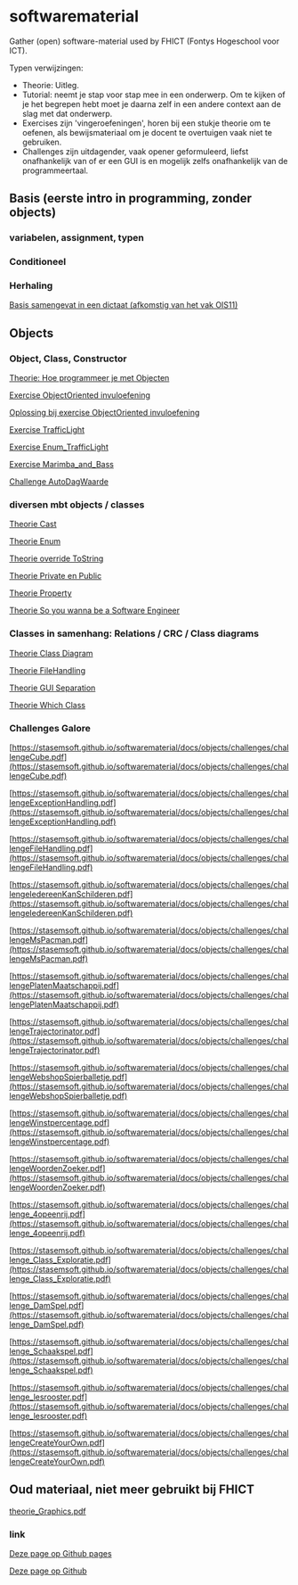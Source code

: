 # softwarematerial

Gather (open) software-material used by FHICT (Fontys Hogeschool voor ICT).

Typen verwijzingen:
+ Theorie: Uitleg.
+ Tutorial: neemt je stap voor stap mee in een onderwerp. Om te kijken of je het begrepen hebt moet je daarna zelf in een andere context aan de slag met dat onderwerp.
+ Exercises zijn 'vingeroefeningen', horen bij een stukje theorie om te oefenen, als bewijsmateriaal om je docent te overtuigen vaak niet te gebruiken.
+ Challenges zijn uitdagender, vaak opener geformuleerd, liefst onafhankelijk van of er een GUI is en mogelijk zelfs onafhankelijk van de programmeertaal.


## Basis (eerste intro in programming, zonder objects)


### variabelen, assignment, typen


### Conditioneel


### Herhaling


[Basis samengevat in een dictaat (afkomstig van het vak OIS11)](https://stasemsoft.github.io/softwarematerial/docs/basic/knowOis11dictaat.pdf)





## Objects

### Object, Class, Constructor

[Theorie: Hoe programmeer je met Objecten](https://stasemsoft.github.io/softwarematerial/docs/objects/theorie_Class.pdf)

[Exercise ObjectOriented invuloefening](https://stasemsoft.github.io/softwarematerial/docs/objects/exerciseObjectOrientedOefening.pdf)

[Oplossing bij exercise ObjectOriented invuloefening](https://stasemsoft.github.io/softwarematerial/docs/objects/solutionObjectOrientedOefening.pdf)

[Exercise TrafficLight](https://stasemsoft.github.io/softwarematerial/docs/objects/exercise_Class_TrafficLight.pdf)

[Exercise Enum_TrafficLight](https://stasemsoft.github.io/softwarematerial/docs/objects/exercise_Enum_TrafficLight.pdf)

[Exercise Marimba_and_Bass](https://stasemsoft.github.io/softwarematerial/docs/objects/exercise_Marimba_and_Bass.pdf)

[Challenge AutoDagWaarde](https://stasemsoft.github.io/softwarematerial/docs/objects/challenges/challengeAutoDagWaarde.pdf)




### diversen mbt objects / classes

[Theorie Cast](https://stasemsoft.github.io/softwarematerial/docs/objects/theorie_Cast.pdf)

[Theorie Enum](https://stasemsoft.github.io/softwarematerial/docs/objects/theorie_Enum.pdf)

[Theorie override ToString](https://stasemsoft.github.io/softwarematerial/docs/objects/theorie_OverrideToString.pdf)

[Theorie Private en Public](https://stasemsoft.github.io/softwarematerial/docs/objects/theorie_PrivatePublic.pdf)

[Theorie Property](https://stasemsoft.github.io/softwarematerial/docs/objects/theorie_Property.pdf)

[Theorie So you wanna be a Software Engineer](https://stasemsoft.github.io/softwarematerial/docs/objects/theorie_AdvancedSoftwareEngineering.pdf)




### Classes in samenhang: Relations / CRC / Class diagrams

[Theorie Class Diagram](https://stasemsoft.github.io/softwarematerial/docs/objects/theorie_ClassDiagram.pdf)

[Theorie FileHandling](https://stasemsoft.github.io/softwarematerial/docs/objects/theorie_FileHandling.pdf)

[Theorie GUI Separation](https://stasemsoft.github.io/softwarematerial/docs/objects/theorie_GuiSeparation.pdf)

[Theorie Which Class](https://stasemsoft.github.io/softwarematerial/docs/objects/theorie_WhichClass.pdf)


### Challenges Galore





[https://stasemsoft.github.io/softwarematerial/docs/objects/challenges/challengeCube.pdf](https://stasemsoft.github.io/softwarematerial/docs/objects/challenges/challengeCube.pdf)

[https://stasemsoft.github.io/softwarematerial/docs/objects/challenges/challengeExceptionHandling.pdf](https://stasemsoft.github.io/softwarematerial/docs/objects/challenges/challengeExceptionHandling.pdf)

[https://stasemsoft.github.io/softwarematerial/docs/objects/challenges/challengeFileHandling.pdf](https://stasemsoft.github.io/softwarematerial/docs/objects/challenges/challengeFileHandling.pdf)

[https://stasemsoft.github.io/softwarematerial/docs/objects/challenges/challengeIedereenKanSchilderen.pdf](https://stasemsoft.github.io/softwarematerial/docs/objects/challenges/challengeIedereenKanSchilderen.pdf)

[https://stasemsoft.github.io/softwarematerial/docs/objects/challenges/challengeMsPacman.pdf](https://stasemsoft.github.io/softwarematerial/docs/objects/challenges/challengeMsPacman.pdf)

[https://stasemsoft.github.io/softwarematerial/docs/objects/challenges/challengePlatenMaatschappij.pdf](https://stasemsoft.github.io/softwarematerial/docs/objects/challenges/challengePlatenMaatschappij.pdf)

[https://stasemsoft.github.io/softwarematerial/docs/objects/challenges/challengeTrajectorinator.pdf](https://stasemsoft.github.io/softwarematerial/docs/objects/challenges/challengeTrajectorinator.pdf)

[https://stasemsoft.github.io/softwarematerial/docs/objects/challenges/challengeWebshopSpierballetje.pdf](https://stasemsoft.github.io/softwarematerial/docs/objects/challenges/challengeWebshopSpierballetje.pdf)

[https://stasemsoft.github.io/softwarematerial/docs/objects/challenges/challengeWinstpercentage.pdf](https://stasemsoft.github.io/softwarematerial/docs/objects/challenges/challengeWinstpercentage.pdf)

[https://stasemsoft.github.io/softwarematerial/docs/objects/challenges/challengeWoordenZoeker.pdf](https://stasemsoft.github.io/softwarematerial/docs/objects/challenges/challengeWoordenZoeker.pdf)

[https://stasemsoft.github.io/softwarematerial/docs/objects/challenges/challenge_4opeenrij.pdf](https://stasemsoft.github.io/softwarematerial/docs/objects/challenges/challenge_4opeenrij.pdf)

[https://stasemsoft.github.io/softwarematerial/docs/objects/challenges/challenge_Class_Exploratie.pdf](https://stasemsoft.github.io/softwarematerial/docs/objects/challenges/challenge_Class_Exploratie.pdf)

[https://stasemsoft.github.io/softwarematerial/docs/objects/challenges/challenge_DamSpel.pdf](https://stasemsoft.github.io/softwarematerial/docs/objects/challenges/challenge_DamSpel.pdf)

[https://stasemsoft.github.io/softwarematerial/docs/objects/challenges/challenge_Schaakspel.pdf](https://stasemsoft.github.io/softwarematerial/docs/objects/challenges/challenge_Schaakspel.pdf)

[https://stasemsoft.github.io/softwarematerial/docs/objects/challenges/challenge_lesrooster.pdf](https://stasemsoft.github.io/softwarematerial/docs/objects/challenges/challenge_lesrooster.pdf)

[https://stasemsoft.github.io/softwarematerial/docs/objects/challenges/challengeCreateYourOwn.pdf](https://stasemsoft.github.io/softwarematerial/docs/objects/challenges/challengeCreateYourOwn.pdf)



## Oud materiaal, niet meer gebruikt bij FHICT

[theorie_Graphics.pdf](https://stasemsoft.github.io/softwarematerial/docs/objects/theorie_Graphics.pdf)



### link

[Deze page op Github pages](https://stasemsoft.github.io/softwarematerial/)

[Deze page op Github](https://github.com/stasemsoft/softwarematerial)
